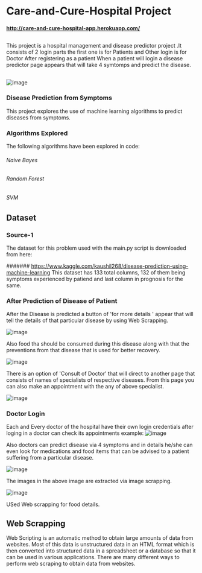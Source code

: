 # Care-and-Cure-Hospital Project
#### http://care-and-cure-hospital-app.herokuapp.com/
## 

This project is a hospital management and disease predictor project  .It consists of 2 login parts the first one is for Patients and Other login is for Doctor
After registering as a patient When a patient will login a disease predictor page appears that will take 4 symtomps and predict the disease.
##
![image](https://user-images.githubusercontent.com/55012463/120025811-dcb72f80-c00e-11eb-896a-4f5f6db1a020.png)

### Disease Prediction from Symptoms
This project explores the use of machine learning algorithms to predict diseases from symptoms.

### Algorithms Explored
The following algorithms have been explored in code:
###### Naive Bayes
###### Random Forest
###### SVM

## Dataset
### Source-1
The dataset for this problem used with the main.py script is downloaded from here:

####### https://www.kaggle.com/kaushil268/disease-prediction-using-machine-learning
This dataset has 133 total columns, 132 of them being symptoms experienced by patiend and last column in prognosis for the same.
### After Prediction of Disease of Patient 
After the Disease is predicted a button of  'for more details ' appear that will tell the details of that particular disease by using Web Scrapping.


![image](https://user-images.githubusercontent.com/55012463/120025349-2b17fe80-c00e-11eb-8725-cdcf6615c72c.png)

Also food tha  should be consumed  during this disease along with that the preventions from that disease that is used for better recovery. 


![image](https://user-images.githubusercontent.com/55012463/120025392-3cf9a180-c00e-11eb-9acc-612a287b9d1f.png)

There is an option of 'Consult of Doctor' that will direct to another page that consists of names of specialists of respective diseases. From this page you can also make an appointment with the any of above specialist.


![image](https://user-images.githubusercontent.com/55012463/120025439-4daa1780-c00e-11eb-8eaf-9187bd7c5222.png)

 ### Doctor Login
 Each and Every doctor of the hospital have their own login credentials after loging in a doctor can check its appointments example:
 ![image](https://user-images.githubusercontent.com/55012463/120026505-cf4e7500-c00f-11eb-938a-ab2a5815811b.png)

Also doctors can predict disease via 4 symptoms and in details he/she can even look for medications and food items that can be advised to a patient suffering from a particular disease.

![image](https://user-images.githubusercontent.com/55012463/120026956-6f0c0300-c010-11eb-8255-d02b86867fc8.png)
 
 The images in the above image are extracted via image scrapping. 

![image](https://user-images.githubusercontent.com/55012463/120026988-7501e400-c010-11eb-8ddf-386bb6d8c89b.png)

USed Web scrapping for food details.

## Web Scrapping
Web Scripting is an automatic method to obtain large amounts of data from websites. Most of this data is unstructured data in an HTML format which is then converted into structured data in a spreadsheet or a database so that it can be used in various applications. There are many different ways to perform web scraping to obtain data from websites.
